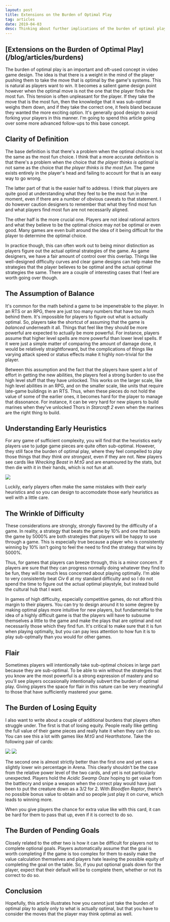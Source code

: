 ```yaml
---
layout: post
title: Extensions on the Burden of Optimal Play
tag: articles
date: 2019-04-03
desc: Thinking about further implications of the burden of optimal play
---
```

<h2>[Extensions on the Burden of Optimal Play](/blog/articles/burdens)</h2>

The burden of optimal play is an important and oft-used concept in video game design. The idea is that there is a weight in the mind of the player pushing them to take the move that is optimal by the game's systems. This is natural as players want to win. It becomes a salient game design point however when the optimal move is not the one that the player finds the most fun. This tension is often unpleasant for the player. If they take the move that is the most fun, then the knowledge that it was sub-optimal weighs them down, and if they take the correct one, it feels bland because they wanted the more exciting option. It's generally good design to avoid forking your players in this manner. I'm going to spend this article going over some more advanced follow-ups to this base concept.

## Clarity of Definition

The base definition is that there's a problem when the optimal choice is not the same as the most fun choice. I think that a more accurate definition is that there's a problem when the choice that *the player thinks is optimal* is not same as the choice that *the player thinks is the most fun*. The game exists entirely in the player's head and failing to account for that is an easy way to go wrong.


The latter part of that is the easier half to address. I think that players are quite good at understanding what they feel to be the most fun in the moment, even if there are a number of obvious caveats to that statement. I do however caution designers to remember that what they find most fun and what players find most fun are not necessarily aligned.


The other half is the more crucial one. Players are not ideal rational actors and what they believe to be the optimal choice may not be optimal or even good. Many games are even built around the idea of it being difficult for the player to determine the optimal choice.


In practice though, this can often work out to being minor distinction as players figure out the actual optimal strategies of the game. As game designers, we have a fair amount of control over this overlap. Things like well-designed difficulty curves and clear game designs can help make the strategies that the player believes to be optimal and the actual optimal strategies the same. There are a couple of interesting cases that I feel are worth going over though.

## The Assumption of Balance

It's common for the math behind a game to be impenetrable to the player. In an RTS or an RPG, there are just too many numbers that have too much behind them. It's impossible for players to figure out what is actually optimal. So, players take the shortcut of assuming that the game is *balanced* underneath it all. Things that feel like they should be more powerful are expected to actually be more powerful. For instance, players assume that higher level spells are more powerful than lower level spells. If it were just a simple matter of comparing the amount of damage done, it would be relatively straightforward, but the complications of things like varying attack speed or status effects make it highly non-trivial for the player.


Between this assumption and the fact that the players have spent a lot of effort in getting the new abilities, the players feel a strong burden to use the high level stuff that they have unlocked. This works on the larger scale, like high level abilities in an RPG, and on the smaller scale, like units that require late-game buildings in an RTS. Thus, when these pieces do not hold the value of some of the earlier ones, it becomes hard for the player to manage that dissonance. For instance, it can be very hard for new players to build marines when they've unlocked Thors in *Starcraft 2* even when the marines are the right thing to build.

## Understanding Early Heuristics

For any game of sufficient complexity, you will find that the heuristics early players use to judge game pieces are quite often sub-optimal. However, they still face the burden of optimal play, where they feel compelled to play those things that *they think are strongest*, even if they are not. New players see cards like *Wrecking Beast* in *M:tG* and are enamoured by the stats, but then die with it in their hands, which is not fun at all.

<img src="/blogImages/wreckingBeast.png" />

Luckily, early players often make the same mistakes with their early heuristics and so you can design to accomodate those early heuristics as well with a little care.

## The Wrinkle of Difficulty

These considerations are strongly, strongly flavored by the difficulty of a game. In reality, a strategy that beats the game by 10% and one that beats the game by 5000% are both strategies that players will be happy to use through a game. This is especially true because a player who is consistently winning by 10% isn't going to feel the need to find the strategy that wins by 5000%.


Thus, for games that players can breeze through, this is a minor concern. If players are sure that they can progress normally doing whatever they find to be fun, they will be much less concerned about playing optimally. I'm able to very consistently beat *Civ 6* at my standard difficulty and so I do not spend the time to figure out the actual optimal playstyle, but instead build the cultural hub that I want.


In games of high difficulty, especially competitive games, do not afford this margin to their players. You can try to design around it to some degree by making optimal plays more intuitive for new players, but fundamental to the idea of a highly difficult game is that the players will have to subsume themselves a little to the game and make the plays that are optimal and not necessarily those which they find fun. It's critical to make sure that it is fun when playing optimally, but you can pay less attention to how fun it is to play sub-optmally than you would for other games.

## Flair

Sometimes players will intentionally take sub-optimal choices in large part because they are sub-optimal. To be able to win without the strategies that you know are the most powerful is a strong expression of mastery and so you'll see players occasionally intentionally subvert the burden of optimal play. Giving players the space for flair in this nature can be very meaningful to those that have sufficiently mastered your game.

## The Burden of Losing Equity

I also want to write about a couple of additional burdens that players often struggle under. The first is that of losing equity. People really llike getting the full value of their game pieces and really hate it when they can't do so. You can see this a lot with games like *M:tG* and *Hearthstone*. Take the following pair of cards:

<img src="/blogImages/bloodfenRaptor.png" />
<img src="/blogImages/acidicSwampOoze.png" />

The second one is almost strictly better than the first one and yet sees a slightly lower win percentage in Arena. This clearly shouldn't be the case from the relative power level of the two cards, and yet is not particularly unexpected. Players hold the *Acidic Swamp Ooze* hoping to get value from the battlecry and snipe a weapon when the correct play would have just been to put the creature down as a 3/2 for 2. With *Bloodfen Raptor*, there's no possible bonus value to obtain and so people just play it on curve, which leads to winning more.


When you give players the chance for extra value like with this card, it can be hard for them to pass that up, even if it is correct to do so.

## The Burden of Pending Goals

Closely related to the other two is how it can be difficult for players not to complete optional goals. Players automatically assume that the goal is worth completing if the game is too complex for them to easily make the value calculation themselves and players hate leaving the possible equity of completing the goal on the table. So, if you put optional goals down for the player, expect that their default will be to complete them, whether or not its correct to do so.

## Conclusion

Hopefully, this article illustrates how you cannot just take the burden of optimal play to apply only to what is actually optimal, but that you have to consider the moves that the player may think optimal as well.


